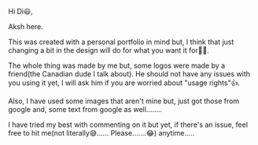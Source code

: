 Hi Di😃,

Aksh here.

This was created with a personal portfolio in mind but, I think that just changing a bit in the design will do for what you want it for🤷‍♂️.

The whole thing was made by me but, some logos were made by a friend(the Canadian dude I talk about). He should not have any issues with you using it yet, I will ask him if you are worried about "usage rights"👍.

Also, I have used some images that aren't mine but, just got those from google and, some text from google as well........



I have tried my best with commenting on it but yet, if there's an issue, feel free to hit me(not literally😅...... Please.......😂) anytime.....